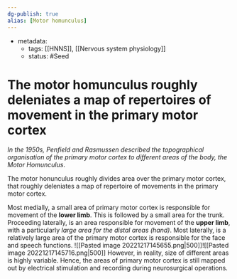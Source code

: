 ```yaml
---
dg-publish: true
alias: [Motor homunculus]
---
```

- metadata:
	- tags: [[HNNS]], [[Nervous system physiology]]
	- status: #Seed 
# The motor homunculus roughly deleniates a map of repertoires of movement in the primary motor cortex
*In the 1950s, Penfield and Rasmussen described the topographical organisation of the primary motor cortex to different areas of the body, the Motor Homunculus*.

The motor honunculus roughly divides area over the primary motor cortex, that roughly deleniates a map of repertoire of movements in the primary motor cortex.

Most medially, a small area of primary motor cortex is responsible for movement of the **lower limb**. 
This is followed by a small area for the trunk.
Proceeding laterally, is an area responsible for movement of the **upper limb**, with a particularly *large area for the distal areas (hand)*.
Most laterally, is a relatively large area of the primary motor cortex is responsible for the face and speech functions.
![[Pasted image 20221217145655.png|500]]![[Pasted image 20221217145716.png|500]]
However, in reality, size of different areas is highly variable. Hence, the areas of primary motor cortex is still mapped out by electrical stimulation and recording during neurosurgical operations.
